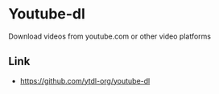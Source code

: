 # Youtube-dl

Download videos from youtube.com or other video platforms

## Link

- <https://github.com/ytdl-org/youtube-dl>

